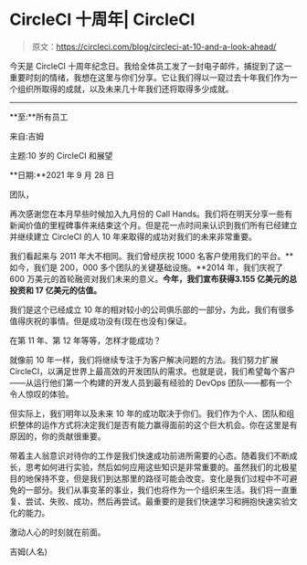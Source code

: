 # CircleCI 十周年| CircleCI

> 原文：<https://circleci.com/blog/circleci-at-10-and-a-look-ahead/>

今天是 CircleCI 十周年纪念日。我给全体员工发了一封电子邮件，捕捉到了这一重要时刻的情绪，我想在这里与你们分享。它让我们得以一窥过去十年我们作为一个组织所取得的成就，以及未来几十年我们还将取得多少成就。

* * *

**至:**所有员工

来自:吉姆

主题:10 岁的 CircleCI 和展望

**日期:**2021 年 9 月 28 日

团队，

再次感谢您在本月早些时候加入九月份的 Call Hands。我们将在明天分享一些有新闻价值的里程碑事件来结束这个月。但是花一点时间来认识到我们所有已经建立并继续建立 CircleCI 的人 10 年来取得的成功对我们的未来非常重要。

我们看起来与 2011 年大不相同。我们曾经庆祝 1000 名客户使用我们的平台。**如今，我们是 200，000 多个团队的关键基础设施。**2014 年，我们庆祝了 600 万美元的首轮融资对我们未来的意义。**今年，我们宣布获得3.155 亿美元的总投资和 17 亿美元的估值。**

我们是这个已经成立 10 年的相对较小的公司俱乐部的一部分，为此，我们有很多值得庆祝的事情。但是成功没有(现在也没有)保证。

在第 11 年、第 12 年等等，怎样才能成功？

就像前 10 年一样，我们将继续专注于为客户解决问题的方法。我们努力扩展 CircleCI，以满足世界上最高效的开发团队的需求。也就是说，我们希望每个客户——从运行他们第一个构建的开发人员到最有经验的 DevOps 团队——都有一个令人惊叹的体验。

但实际上，我们明年以及未来 10 年的成功取决于你们。我们作为个人、团队和组织整体的运作方式将决定我们是否有能力赢得面前的这个巨大机会。你在这里是有原因的，你的贡献很重要。

带着主人翁意识对待你的工作是我们快速成功前进所需要的心态。随着我们不断成长，思考如何进行实验，然后如何应用这些知识是非常重要的。虽然我们的北极星目的地保持不变，但是我们到达那里的路径可能会改变。变化是我们过程中不可避免的一部分。我们从事变革的事业，我们也将作为一个组织来生活。我们将一直重复、尝试、失败、成功，然后再尝试。最重要的是我们快速学习和拥抱快速实验文化的能力。

激动人心的时刻就在前面。

吉姆(人名)